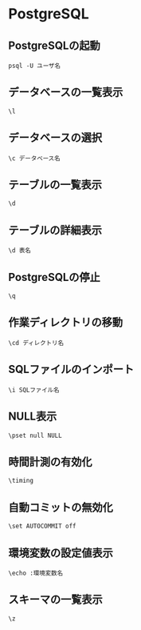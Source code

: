 # PostgreSQL

## PostgreSQLの起動

```psql
psql -U ユーザ名
```

## データベースの一覧表示

```psql
\l
```

## データベースの選択

```psql
\c データベース名
```

## テーブルの一覧表示

```psql
\d
```

## テーブルの詳細表示

```psql
\d 表名
```

## PostgreSQLの停止

```psql
\q
```

## 作業ディレクトリの移動

```psql
\cd ディレクトリ名
```

## SQLファイルのインポート

```psql
\i SQLファイル名
```

## NULL表示

```psql
\pset null NULL
```

## 時間計測の有効化

```psql
\timing
```

## 自動コミットの無効化

```psql
\set AUTOCOMMIT off
```

## 環境変数の設定値表示

```psql
\echo :環境変数名
```

## スキーマの一覧表示

```psql
\z
```